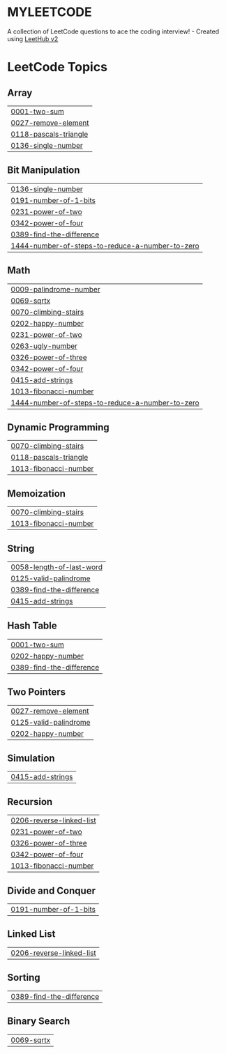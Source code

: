 # MYLEETCODE
A collection of LeetCode questions to ace the coding interview! - Created using [LeetHub v2](https://github.com/arunbhardwaj/LeetHub-2.0)

<!---LeetCode Topics Start-->
# LeetCode Topics
## Array
|  |
| ------- |
| [0001-two-sum](https://github.com/Nitesh-N-D/MYLEETCODE/tree/master/0001-two-sum) |
| [0027-remove-element](https://github.com/Nitesh-N-D/MYLEETCODE/tree/master/0027-remove-element) |
| [0118-pascals-triangle](https://github.com/Nitesh-N-D/MYLEETCODE/tree/master/0118-pascals-triangle) |
| [0136-single-number](https://github.com/Nitesh-N-D/MYLEETCODE/tree/master/0136-single-number) |
## Bit Manipulation
|  |
| ------- |
| [0136-single-number](https://github.com/Nitesh-N-D/MYLEETCODE/tree/master/0136-single-number) |
| [0191-number-of-1-bits](https://github.com/Nitesh-N-D/MYLEETCODE/tree/master/0191-number-of-1-bits) |
| [0231-power-of-two](https://github.com/Nitesh-N-D/MYLEETCODE/tree/master/0231-power-of-two) |
| [0342-power-of-four](https://github.com/Nitesh-N-D/MYLEETCODE/tree/master/0342-power-of-four) |
| [0389-find-the-difference](https://github.com/Nitesh-N-D/MYLEETCODE/tree/master/0389-find-the-difference) |
| [1444-number-of-steps-to-reduce-a-number-to-zero](https://github.com/Nitesh-N-D/MYLEETCODE/tree/master/1444-number-of-steps-to-reduce-a-number-to-zero) |
## Math
|  |
| ------- |
| [0009-palindrome-number](https://github.com/Nitesh-N-D/MYLEETCODE/tree/master/0009-palindrome-number) |
| [0069-sqrtx](https://github.com/Nitesh-N-D/MYLEETCODE/tree/master/0069-sqrtx) |
| [0070-climbing-stairs](https://github.com/Nitesh-N-D/MYLEETCODE/tree/master/0070-climbing-stairs) |
| [0202-happy-number](https://github.com/Nitesh-N-D/MYLEETCODE/tree/master/0202-happy-number) |
| [0231-power-of-two](https://github.com/Nitesh-N-D/MYLEETCODE/tree/master/0231-power-of-two) |
| [0263-ugly-number](https://github.com/Nitesh-N-D/MYLEETCODE/tree/master/0263-ugly-number) |
| [0326-power-of-three](https://github.com/Nitesh-N-D/MYLEETCODE/tree/master/0326-power-of-three) |
| [0342-power-of-four](https://github.com/Nitesh-N-D/MYLEETCODE/tree/master/0342-power-of-four) |
| [0415-add-strings](https://github.com/Nitesh-N-D/MYLEETCODE/tree/master/0415-add-strings) |
| [1013-fibonacci-number](https://github.com/Nitesh-N-D/MYLEETCODE/tree/master/1013-fibonacci-number) |
| [1444-number-of-steps-to-reduce-a-number-to-zero](https://github.com/Nitesh-N-D/MYLEETCODE/tree/master/1444-number-of-steps-to-reduce-a-number-to-zero) |
## Dynamic Programming
|  |
| ------- |
| [0070-climbing-stairs](https://github.com/Nitesh-N-D/MYLEETCODE/tree/master/0070-climbing-stairs) |
| [0118-pascals-triangle](https://github.com/Nitesh-N-D/MYLEETCODE/tree/master/0118-pascals-triangle) |
| [1013-fibonacci-number](https://github.com/Nitesh-N-D/MYLEETCODE/tree/master/1013-fibonacci-number) |
## Memoization
|  |
| ------- |
| [0070-climbing-stairs](https://github.com/Nitesh-N-D/MYLEETCODE/tree/master/0070-climbing-stairs) |
| [1013-fibonacci-number](https://github.com/Nitesh-N-D/MYLEETCODE/tree/master/1013-fibonacci-number) |
## String
|  |
| ------- |
| [0058-length-of-last-word](https://github.com/Nitesh-N-D/MYLEETCODE/tree/master/0058-length-of-last-word) |
| [0125-valid-palindrome](https://github.com/Nitesh-N-D/MYLEETCODE/tree/master/0125-valid-palindrome) |
| [0389-find-the-difference](https://github.com/Nitesh-N-D/MYLEETCODE/tree/master/0389-find-the-difference) |
| [0415-add-strings](https://github.com/Nitesh-N-D/MYLEETCODE/tree/master/0415-add-strings) |
## Hash Table
|  |
| ------- |
| [0001-two-sum](https://github.com/Nitesh-N-D/MYLEETCODE/tree/master/0001-two-sum) |
| [0202-happy-number](https://github.com/Nitesh-N-D/MYLEETCODE/tree/master/0202-happy-number) |
| [0389-find-the-difference](https://github.com/Nitesh-N-D/MYLEETCODE/tree/master/0389-find-the-difference) |
## Two Pointers
|  |
| ------- |
| [0027-remove-element](https://github.com/Nitesh-N-D/MYLEETCODE/tree/master/0027-remove-element) |
| [0125-valid-palindrome](https://github.com/Nitesh-N-D/MYLEETCODE/tree/master/0125-valid-palindrome) |
| [0202-happy-number](https://github.com/Nitesh-N-D/MYLEETCODE/tree/master/0202-happy-number) |
## Simulation
|  |
| ------- |
| [0415-add-strings](https://github.com/Nitesh-N-D/MYLEETCODE/tree/master/0415-add-strings) |
## Recursion
|  |
| ------- |
| [0206-reverse-linked-list](https://github.com/Nitesh-N-D/MYLEETCODE/tree/master/0206-reverse-linked-list) |
| [0231-power-of-two](https://github.com/Nitesh-N-D/MYLEETCODE/tree/master/0231-power-of-two) |
| [0326-power-of-three](https://github.com/Nitesh-N-D/MYLEETCODE/tree/master/0326-power-of-three) |
| [0342-power-of-four](https://github.com/Nitesh-N-D/MYLEETCODE/tree/master/0342-power-of-four) |
| [1013-fibonacci-number](https://github.com/Nitesh-N-D/MYLEETCODE/tree/master/1013-fibonacci-number) |
## Divide and Conquer
|  |
| ------- |
| [0191-number-of-1-bits](https://github.com/Nitesh-N-D/MYLEETCODE/tree/master/0191-number-of-1-bits) |
## Linked List
|  |
| ------- |
| [0206-reverse-linked-list](https://github.com/Nitesh-N-D/MYLEETCODE/tree/master/0206-reverse-linked-list) |
## Sorting
|  |
| ------- |
| [0389-find-the-difference](https://github.com/Nitesh-N-D/MYLEETCODE/tree/master/0389-find-the-difference) |
## Binary Search
|  |
| ------- |
| [0069-sqrtx](https://github.com/Nitesh-N-D/MYLEETCODE/tree/master/0069-sqrtx) |
<!---LeetCode Topics End-->